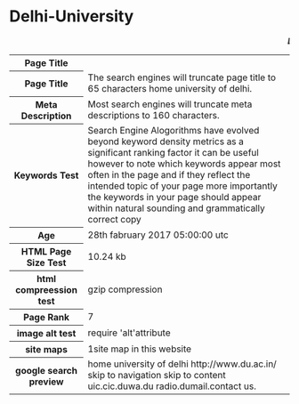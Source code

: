 # Delhi-University
<html>
<marquee><b><i>DU</i></b></marquee>
<table>
<tr>
<th><b>Page Title</b></th>
</tr>
<tr>
<th>Page Title</th>
<td>The search engines will truncate page title to 65 characters home university of delhi.</td>
</tr>
<tr>
<th>Meta Description</th>
<td>Most search engines will truncate meta descriptions to 160 characters.</td>
</tr>
<tr>
<th>Keywords Test</th>
<td>Search Engine Alogorithms have evolved beyond keyword density metrics as a significant ranking factor it can be useful however to note which keywords appear most often in the page and if they reflect the intended topic of your page more importantly the keywords in your page should appear within natural sounding and grammatically correct copy</td>
</tr>
<tr>
<th>Age</th>
<td>28th fabruary 2017 05:00:00 utc</td>
</tr>
<tr>

<th>HTML Page Size Test</th>
<td>10.24 kb</td>
</tr>
<tr>
<th>html compreession test</th>
<td>gzip compression</td>
</tr>
<tr>

<th>Page Rank</th>
<td>7</td>
</tr>
<tr>
<th>image alt test</th>
<td>require 'alt'attribute</td>
</tr>
<tr>
<th>site maps</th>
<td>1site map in this website</td>
</tr>
<tr>
<th>google search preview</th>
<td>home university of delhi http://www.du.ac.in/  skip to navigation skip to content uic.cic.duwa.du radio.dumail.contact us.</td>
</tr>
</table>
</html>
